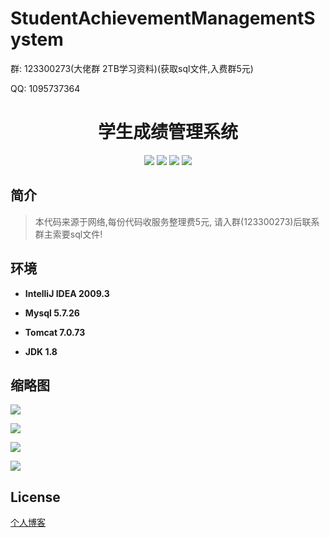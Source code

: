 # StudentAchievementManagementSystem

<p>群: 123300273(大佬群 2TB学习资料)(获取sql文件,入费群5元)</p>
<p>QQ: 1095737364</p>

<p>
    <h1 align="center">学生成绩管理系统</h1>
</p>

<p align="center">
	<img src="https://img.shields.io/badge/jdk-1.8-orange.svg"/>
    <img src="https://img.shields.io/badge/servlet-1.8-lightgrey.svg"/>
    <img src="https://img.shields.io/badge/jdbc-3.x-blue.svg"/>
    <img src="https://img.shields.io/badge/jsp-MIT-brightgreen.svg"/>
</p>

## 简介

>本代码来源于网络,每份代码收服务整理费5元, 请入群(123300273)后联系群主索要sql文件!
>



## 环境

- <b>IntelliJ IDEA 2009.3</b>

- <b>Mysql 5.7.26</b>

- <b>Tomcat 7.0.73</b>

- <b>JDK 1.8</b>


## 缩略图

![](https://img2020.cnblogs.com/blog/588112/202011/588112-20201122222213101-525454329.png)

![](https://img2020.cnblogs.com/blog/588112/202011/588112-20201122222221833-720659494.png)

![](https://img2020.cnblogs.com/blog/588112/202011/588112-20201122222231209-291631969.png)

![](https://img2020.cnblogs.com/blog/588112/202011/588112-20201122222240138-1733859096.png)

## License

[个人博客](https://www.cnblogs.com/yysbolg/)


